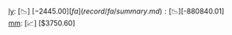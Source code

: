 [ly](record/ly/summary.md): [📉] [$-2445.00]  
[fa](record/fa/summary.md): [📉] [$-880840.01]  
[mm](record/mm/summary.md): [📈] [$3750.60]  
